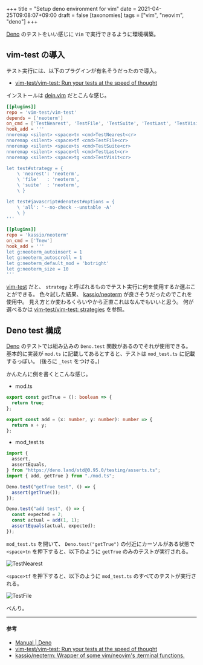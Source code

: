 +++
title = "Setup deno environment for vim"
date = 2021-04-25T09:08:07+09:00
draft = false
[taxonomies]
tags = ["vim", "neovim", "deno"]
+++

[Deno](https://deno.land/) のテストをいい感じに `Vim` で実行できるように環境構築。

<!-- more -->

## vim-test の導入

テスト実行には、以下のプラグインが有名そうだったので導入。

- [vim-test/vim-test: Run your tests at the speed of thought](https://github.com/vim-test/vim-test)

インストールは [dein.vim](https://github.com/Shougo/dein.vim) だとこんな感じ。

```toml
[[plugins]]
repo = 'vim-test/vim-test'
depends = ['neoterm']
on_cmd = ['TestNearest', 'TestFile', 'TestSuite', 'TestLast', 'TestVisit']
hook_add = '''
nnoremap <silent> <space>tn <cmd>TestNearest<cr>
nnoremap <silent> <space>tf <cmd>TestFile<cr>
nnoremap <silent> <space>ts <cmd>TestSuite<cr>
nnoremap <silent> <space>tl <cmd>TestLast<cr>
nnoremap <silent> <space>tg <cmd>TestVisit<cr>

let test#strategy = {
	\ 'nearest': 'neoterm',
	\ 'file'   : 'neoterm',
	\ 'suite'  : 'neoterm',
	\ }

let test#javascript#denotest#options = {
    \ 'all': '--no-check --unstable -A'
    \ }
'''

[[plugins]]
repo = 'kassio/neoterm'
on_cmd = ['Tnew']
hook_add = '''
let g:neoterm_autoinsert = 1
let g:neoterm_autoscroll = 1
let g:neoterm_default_mod = 'botright'
let g:neoterm_size = 10
'''
```

[vim-test](https://github.com/vim-test/vim-test) だと、 `strategy` と呼ばれるものでテスト実行に何を使用するか選ぶことができる。
色々試した結果、 [kassio/neoterm](https://github.com/kassio/neoterm) が良さそうだったのでこれを使用中。
見え方とか変わるくらいやから正直これはなんでもいいと思う。
何が選べるかは [vim-test/vim-test: strategies](https://github.com/vim-test/vim-test#strategies) を参照。

## Deno test 構成

[Deno](https://deno.land/) のテストでは組み込みの `Deno.test` 関数があるのでそれが使用できる。
基本的に実装が `mod.ts` に記載してあるとすると、テストは `mod_test.ts` に記載するっぽい。
(後ろに `_test` をつける。)

かんたんに例を書くとこんな感じ。

- mod.ts

```typescript
export const getTrue = (): boolean => {
  return true;
};

export const add = (x: number, y: number): number => {
  return x + y;
};
```

- mod_test.ts

```typescript
import {
  assert,
  assertEquals,
} from "https://deno.land/std@0.95.0/testing/asserts.ts";
import { add, getTrue } from "./mod.ts";

Deno.test("getTrue test", () => {
  assert(getTrue());
});

Deno.test("add test", () => {
  const expected = 2;
  const actual = add(1, 1);
  assertEquals(actual, expected);
});
```

`mod_test.ts` を開いて、 `Deno.test("getTrue")` の付近にカーソルがある状態で `<space>tn` を押下すると、以下のように `getTrue` のみのテストが実行される。

![TestNearest](/2021-04-25_TestNearest.png)

`<space>tf` を押下すると、以下のように `mod_test.ts` のすべてのテストが実行される。

![TestFile](/2021-04-25_TestFile.png)

べんり。

---

#### 参考

- [Manual | Deno](https://deno.land/manual/testing)
- [vim-test/vim-test: Run your tests at the speed of thought](https://github.com/vim-test/vim-test)
- [kassio/neoterm: Wrapper of some vim/neovim's :terminal functions.](https://github.com/kassio/neoterm)
